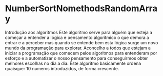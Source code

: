 # NumberSortNomethodsRandomArray

Introdução aos algoritmos
Este algoritmo serve para alguém que esteja a começar a entender a lógica e pensamento algoritmico o que demora a entrar e a perceber mas quando se entende bem esta lógica surge um novo mundo da programação para explorar. Aconcelho a todos que estejam a iniciar a programação que comecem pelos algoritmos para entenderam por esforço e a automatizar o nosso pensamento para conseguirmos obter melhores escolhas no dia a dia. 
Este algoritmo basicamente ordena quaisquer 10 numeros introduzidos, de forma crescente. 
